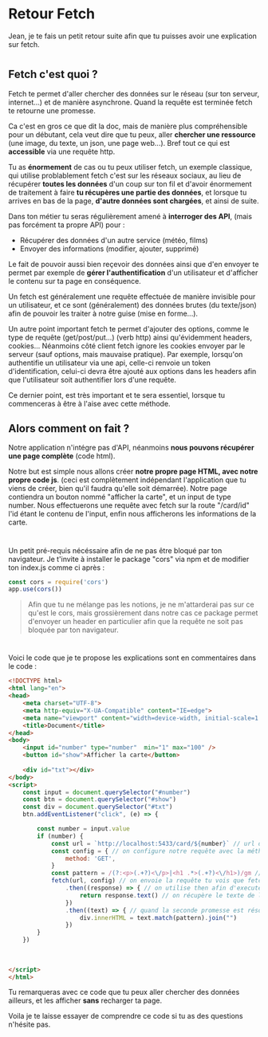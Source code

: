 # Retour Fetch
Jean, je te fais un petit retour suite afin que tu puisses avoir une explication sur fetch. 
#
## Fetch c'est quoi ? 


Fetch te permet d'aller chercher des données sur le réseau (sur ton serveur, internet...) et de manière asynchrone. Quand la requête est terminée fetch te retourne une promesse. 

Ca c'est en gros ce que dit la doc, mais de manière plus compréhensible pour un débutant, cela veut dire que tu peux, aller **chercher une ressource** (une image, du texte, un json, une page web...).
Bref tout ce qui est **accessible** via une requête http.

Tu as **énormement** de cas ou tu peux utiliser fetch, un exemple classique, qui utilise problablement fetch c'est sur les réseaux sociaux, au lieu de récupérer **toutes les données** d'un coup sur ton fil et d'avoir énormement de traitement à faire **tu récupères une partie des données**, et lorsque tu arrives en bas de la page, **d'autre données sont chargées**, et ainsi de suite. 

Dans ton métier tu seras régulièrement amené à **interroger des API**, (mais pas forcément ta propre API) pour :
- Récupérer des données d'un autre service (météo, films)
- Envoyer des informations (modifier, ajouter, supprimé)

Le fait de pouvoir aussi bien reçevoir des données ainsi que d'en envoyer te permet par exemple de **gérer l'authentification** d'un utilisateur et d'afficher le contenu sur ta page en conséquence.


Un fetch est généralement une requête effectuée de manière invisible pour un utilisateur, et ce sont (généralement) des données brutes (du texte/json) afin de pouvoir les traiter à notre guise (mise en forme...). 


Un autre point important fetch te permet d'ajouter des options, comme le type de requête (get/post/put...) (verb http) ainsi qu'évidemment headers, cookies... Néanmoins côté client fetch ignore les cookies envoyer par le serveur (sauf options, mais mauvaise pratique). Par exemple, lorsqu'on authentifie un utilisateur via une api, celle-ci renvoie un token d'identification, celui-ci devra être ajouté aux options dans les headers afin que l'utilisateur soit authentifier lors d'une requête.

Ce dernier point, est très important et te sera essentiel, lorsque tu commenceras à être à l'aise avec cette méthode.

## Alors comment on fait ? 

Notre application n'intégre pas d'API, néanmoins **nous pouvons récupérer une page complète** (code html).

Notre but est simple nous allons créer **notre propre page HTML, avec notre  propre code js**. (ceci est complètement indépendant l'application que tu viens de créer, bien qu'il faudra qu'elle soit démarrée). Notre page contiendra un bouton nommé "afficher la carte", et un input de type number. Nous effectuerons une requête avec fetch sur la route "/card/id" l'id étant le contenu de l'input, enfin nous afficherons les informations de la carte. 

#
Un petit pré-requis nécéssaire afin de ne pas être bloqué par ton navigateur. Je t'invite à installer le package "cors" via npm et de modifier ton index.js comme ci après :
```javascript
const cors = require('cors')
app.use(cors())
````

> Afin que tu ne mélange pas les notions, je ne m'attarderai pas sur ce qu'est le cors, mais grossièrement dans notre cas ce package permet d'envoyer un header en particulier afin que la requête ne soit pas bloquée par ton navigateur.
#
Voici le code que je te propose les explications sont en commentaires dans le code :
```html
<!DOCTYPE html>
<html lang="en">
<head>
    <meta charset="UTF-8">
    <meta http-equiv="X-UA-Compatible" content="IE=edge">
    <meta name="viewport" content="width=device-width, initial-scale=1.0">
    <title>Document</title>
</head>
<body>
    <input id="number" type="number"  min="1" max="100" />
    <button id="show">Afficher la carte</button>
   
    <div id="txt"></div>
</body>
<script>
    const input = document.querySelector("#number")
    const btn = document.querySelector("#show")
    const div = document.querySelector("#txt")
    btn.addEventListener("click", (e) => {

        const number = input.value
        if (number) {
            const url = `http://localhost:5433/card/${number}` // url de destination   
            const config = { // on configure notre requête avec la méthode get    
                method: 'GET',
            }
            const pattern = /(?:<p>(.+?)<\/p>|<h1 .*>(.+?)<\/h1>)/gm // j'en profite pour faire un rappel sur les regex
            fetch(url, config) // on envoie la requête tu vois que fetch prend 2 paramètre, l'url, et sa configuration
                .then((response) => { // on utilise then afin d'executer notre callback lorsque la promesse est résolue
                    return response.text() // on récupère le texte de la page note qu'ici aussi la methode text renvoie une promesse
                })
                .then((text) => { // quand la seconde promesse est résolue on met à jour notre page 
                    div.innerHTML = text.match(pattern).join("")
                })
        }
    })
   
    
    
</script>
</html>
```

Tu remarqueras avec ce code que tu peux aller chercher des données ailleurs, et les afficher **sans** recharger ta page.

Voila je te laisse essayer de comprendre ce code si tu as des questions n'hésite pas.
